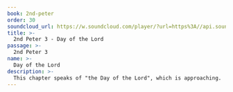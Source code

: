 ```yaml
---
book: 2nd-peter
order: 30
soundcloud_url: https://w.soundcloud.com/player/?url=https%3A//api.soundcloud.com/tracks/
title: >-
  2nd Peter 3 - Day of the Lord
passage: >-
  2nd Peter 3
name: >-
  Day of the Lord
description: >-
  This chapter speaks of "the Day of the Lord", which is approaching.
---
```


